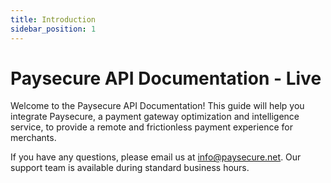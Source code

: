 ```yaml
---
title: Introduction
sidebar_position: 1
---
```


# Paysecure API Documentation - Live

Welcome to the Paysecure API Documentation! This guide will help you integrate Paysecure, a payment gateway optimization and intelligence service, to provide a remote and frictionless payment experience for merchants.

If you have any questions, please email us at [info@paysecure.net](mailto:info@paysecure.net). Our support team is available during standard business hours.